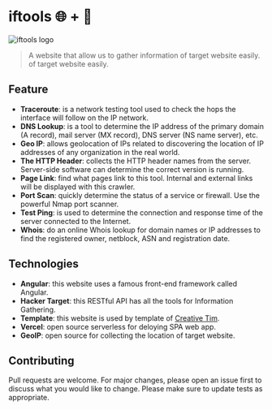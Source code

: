 #  iftools 🌐 + 🧰
![iftools logo](https://iftools.vercel.app/assets/img/brand/iftools.png)
> A website that allow us to gather information of target website easily. of target website easily.

## Feature

 - **Traceroute**: is a network testing tool used to check the hops the interface will follow on the IP network.
 - **DNS Lookup**: is a tool to determine the IP address of the primary domain (A record), mail server (MX record), DNS server (NS name server), etc.
 - **Geo IP**: allows geolocation of IPs related to discovering the location of IP addresses of any organization in the real world.
 - **The HTTP Header**: collects the HTTP header names from the server. Server-side software can determine the correct version is running.
 - **Page Link**: find what pages link to this tool. Internal and external links will be displayed with this crawler.
 - **Port Scan**: quickly determine the status of a service or firewall. Use the powerful Nmap port scanner.
 - **Test Ping**: is used to determine the connection and response time of the server connected to the Internet.
 - **Whois**: do an online Whois lookup for domain names or IP addresses to find the registered owner, netblock, ASN and registration date.

## Technologies

 - **Angular**: this website uses a famous front-end framework called Angular.
 - **Hacker Target**: this RESTful API has all the tools for Information Gathering.
 - **Template**: this website is used by template of [Creative Tim](https://www.creative-tim.com/).
 - **Vercel**: open source serverless for deloying SPA web app.
 - **GeoIP**: open source for collecting the location of target website.

## Contributing

Pull requests are welcome. For major changes, please open an issue first to discuss what you would like to change.
Please make sure to update tests as appropriate.
